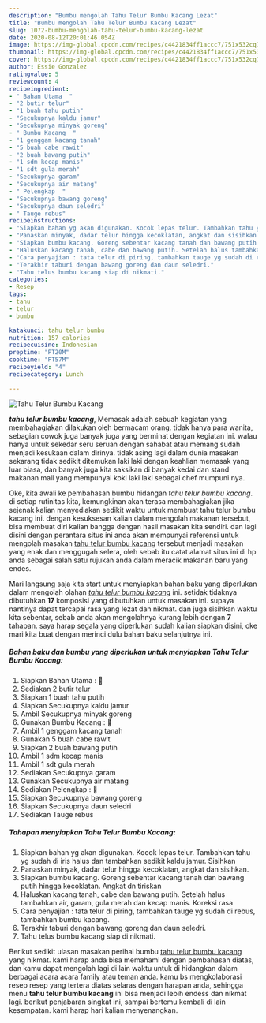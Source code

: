 ```yaml
---
description: "Bumbu mengolah Tahu Telur Bumbu Kacang Lezat"
title: "Bumbu mengolah Tahu Telur Bumbu Kacang Lezat"
slug: 1072-bumbu-mengolah-tahu-telur-bumbu-kacang-lezat
date: 2020-08-12T20:01:46.054Z
image: https://img-global.cpcdn.com/recipes/c4421834ff1accc7/751x532cq70/tahu-telur-bumbu-kacang-foto-resep-utama.jpg
thumbnail: https://img-global.cpcdn.com/recipes/c4421834ff1accc7/751x532cq70/tahu-telur-bumbu-kacang-foto-resep-utama.jpg
cover: https://img-global.cpcdn.com/recipes/c4421834ff1accc7/751x532cq70/tahu-telur-bumbu-kacang-foto-resep-utama.jpg
author: Essie Gonzalez
ratingvalue: 5
reviewcount: 4
recipeingredient:
- " Bahan Utama  "
- "2 butir telur"
- "1 buah tahu putih"
- "Secukupnya kaldu jamur"
- "Secukupnya minyak goreng"
- " Bumbu Kacang  "
- "1 genggam kacang tanah"
- "5 buah cabe rawit"
- "2 buah bawang putih"
- "1 sdm kecap manis"
- "1 sdt gula merah"
- "Secukupnya garam"
- "Secukupnya air matang"
- " Pelengkap  "
- "Secukupnya bawang goreng"
- "Secukupnya daun seledri"
- " Tauge rebus"
recipeinstructions:
- "Siapkan bahan yg akan digunakan. Kocok lepas telur. Tambahkan tahu yg sudah di iris halus dan tambahkan sedikit kaldu jamur. Sisihkan"
- "Panaskan minyak, dadar telur hingga kecoklatan, angkat dan sisihkan."
- "Siapkan bumbu kacang. Goreng sebentar kacang tanah dan bawang putih hingga kecoklatan. Angkat dn tiriskan"
- "Haluskan kacang tanah, cabe dan bawang putih. Setelah halus tambahkan air, garam, gula merah dan kecap manis. Koreksi rasa"
- "Cara penyajian : tata telur di piring, tambahkan tauge yg sudah di rebus, tambahkan bumbu kacang."
- "Terakhir taburi dengan bawang goreng dan daun seledri."
- "Tahu telus bumbu kacang siap di nikmati."
categories:
- Resep
tags:
- tahu
- telur
- bumbu

katakunci: tahu telur bumbu 
nutrition: 157 calories
recipecuisine: Indonesian
preptime: "PT20M"
cooktime: "PT57M"
recipeyield: "4"
recipecategory: Lunch

---
```



![Tahu Telur Bumbu Kacang](https://img-global.cpcdn.com/recipes/c4421834ff1accc7/751x532cq70/tahu-telur-bumbu-kacang-foto-resep-utama.jpg)

<b><i>tahu telur bumbu kacang</i></b>, Memasak adalah sebuah kegiatan yang membahagiakan dilakukan oleh bermacam orang. tidak hanya para wanita, sebagian cowok juga banyak juga yang berminat dengan kegiatan ini. walau hanya untuk sekedar seru seruan dengan sahabat atau memang sudah menjadi kesukaan dalam dirinya. tidak asing lagi dalam dunia masakan sekarang tidak sedikit ditemukan laki laki dengan keahlian memasak yang luar biasa, dan banyak juga kita saksikan di banyak kedai dan stand makanan mall yang mempunyai koki laki laki sebagai chef mumpuni nya.

Oke, kita awali ke pembahasan bumbu hidangan <i>tahu telur bumbu kacang</i>. di setiap rutinitas kita, kemungkinan akan terasa membahagiakan jika sejenak kalian menyediakan sedikit waktu untuk membuat tahu telur bumbu kacang ini. dengan kesuksesan kalian dalam mengolah makanan tersebut, bisa membuat diri kalian bangga dengan hasil masakan kita sendiri. dan lagi disini dengan perantara situs ini anda akan mempunyai referensi untuk mengolah masakan <u>tahu telur bumbu kacang</u> tersebut menjadi masakan yang enak dan menggugah selera, oleh sebab itu catat alamat situs ini di hp anda sebagai salah satu rujukan anda dalam meracik makanan baru yang endes.




Mari langsung saja kita start untuk menyiapkan bahan baku yang diperlukan dalam mengolah olahan <u><i>tahu telur bumbu kacang</i></u> ini. setidak tidaknya dibutuhkan <b>17</b> komposisi yang dibutuhkan untuk masakan ini. supaya nantinya dapat tercapai rasa yang lezat dan nikmat. dan juga sisihkan waktu kita sebentar, sebab anda akan mengolahnya kurang lebih dengan <b>7</b> tahapan. saya harap segala yang diperlukan sudah kalian siapkan disini, oke mari kita buat dengan merinci dulu bahan baku selanjutnya ini.

<!--inarticleads1-->

##### Bahan baku dan bumbu yang diperlukan untuk menyiapkan Tahu Telur Bumbu Kacang:

1. Siapkan  Bahan Utama : 🥚
1. Sediakan 2 butir telur
1. Siapkan 1 buah tahu putih
1. Siapkan Secukupnya kaldu jamur
1. Ambil Secukupnya minyak goreng
1. Gunakan  Bumbu Kacang : 🥜
1. Ambil 1 genggam kacang tanah
1. Gunakan 5 buah cabe rawit
1. Siapkan 2 buah bawang putih
1. Ambil 1 sdm kecap manis
1. Ambil 1 sdt gula merah
1. Sediakan Secukupnya garam
1. Gunakan Secukupnya air matang
1. Sediakan  Pelengkap : 🧅
1. Siapkan Secukupnya bawang goreng
1. Siapkan Secukupnya daun seledri
1. Sediakan  Tauge rebus




<!--inarticleads2-->

##### Tahapan menyiapkan Tahu Telur Bumbu Kacang:

1. Siapkan bahan yg akan digunakan. Kocok lepas telur. Tambahkan tahu yg sudah di iris halus dan tambahkan sedikit kaldu jamur. Sisihkan
1. Panaskan minyak, dadar telur hingga kecoklatan, angkat dan sisihkan.
1. Siapkan bumbu kacang. Goreng sebentar kacang tanah dan bawang putih hingga kecoklatan. Angkat dn tiriskan
1. Haluskan kacang tanah, cabe dan bawang putih. Setelah halus tambahkan air, garam, gula merah dan kecap manis. Koreksi rasa
1. Cara penyajian : tata telur di piring, tambahkan tauge yg sudah di rebus, tambahkan bumbu kacang.
1. Terakhir taburi dengan bawang goreng dan daun seledri.
1. Tahu telus bumbu kacang siap di nikmati.




Berikut sedikit ulasan masakan perihal bumbu <u>tahu telur bumbu kacang</u> yang nikmat. kami harap anda bisa memahami dengan pembahasan diatas, dan kamu dapat mengolah lagi di lain waktu untuk di hidangkan dalam berbagai acara acara family atau teman anda. kamu bs mengkolaborasi resep resep yang tertera diatas selaras dengan harapan anda, sehingga menu <b>tahu telur bumbu kacang</b> ini bisa menjadi lebih endess dan nikmat lagi. berikut penjabaran singkat ini, sampai bertemu kembali di lain kesempatan. kami harap hari kalian menyenangkan.
